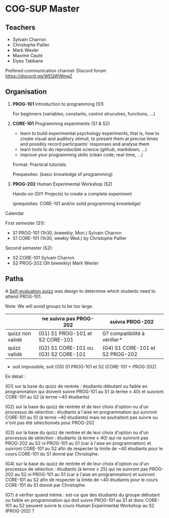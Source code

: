 # COG-SUP Master


## Teachers

- Sylvain Charron 
- Christophe Pallier
- Mark Wexler
- Maxime Cauté
- Elyes Tabbane 

Prefered communication channel: Discord forum <https://discord.gg/WEQWWmqZ>


## Organisation


1. **PROG-101** Introduction to programming (S1)
    
   For beginners (variables, constants, control strucutres, functions, ...)

2. **CORE-101** Programming experiments (S1 & S2)

   - learn to build experimental psychology experiments, that is, how to create visual and auditory stimuli, to present them at precise times and possibly record participants' responses and analyse them
   - learn tools to do reproducible science (github, markdown, ...)
   - improve  your programming skills (clean code, real-time, ...)


   Format: Practical tutorials. 
   
   Prequesites: (basic knowledge of programming)
   
3. **PROG-202** Human Experimental Workshop (S2)

   Hands-on (DIY Projects) to create a complete experiment 

   (prequisites: CORE-101 and/or solid programming knowledge)



Calendar

First semester (S1):

* S1 PROG-101  (1h30, biweekly, Mon.) Sylvain Charron
* S1 CORE-101  (1h30, weekly Wed.) by Christophe Pallier 

Second semester (S2):

* S2 CORE-101  Sylvain Charron
* S2 PROG-202  (3h biweekly) Mark Wexler


## Paths

A [Self-evaluation quizz](https://forms.gle/iq7CN41DZMA6XJC59) was design to determine which students need to attend PROG-101. 

Note: We will avoid groups to be too large.


|                 | ne suivra pas PROG-202               | suivra PROG-202                 |
|-----------------|--------------------------------------|---------------------------------|
| quizz non validé| (G1) S1 PROG-101 et S2 CORE-101      | G? compatibilité à vérifier*    |
| quizz validé    | (G2) S1 CORE-101 ou (G3) S2 CORE-101 | (G4) S1 CORE-101 et S2 PROG-202 |

* soit impossible, soit (G5) S1 PROG-101 et S2 (CORE-101 + PROG-202)

En détail :

(G1) sur la base du quizz de rentrée : étudiants débutant ou faible en programmation qui doivent suivre PROG-101 au S1 (à terme ≤ 40) et suivront CORE-101 au S2 (à terme ~40 étudiants)

(G2) sur la base du quizz de rentrée et de leur choix d'option ou d'un processus de sélection : étudiants à l'aise en programmation qui suivront CORE-101 au S1 (à terme ~40 étudiants) mais ne souhaitent pas suivre ou n'ont pas été sélectionnés pour PROG-202

(G3) sur la base du quizz de rentrée et de leur choix d'option ou d'un processus de sélection : étudiants (à terme ≤ 40) qui ne suivront pas PROG-202 au S2 ni PROG-101 au S1 (car à l'aise en programmation) et suivront CORE-101 au S2 afin de respecter la limite de ~40 étudiants pour le cours CORE-101 du S1 donné par Christophe.

(G4) sur la base du quizz de rentrée et de leur choix d'option ou d'un processus de sélection : étudiants (à terme ≤ 25) qui ne suivront pas PROG-202 au S2 ni PROG-101 au S1 (car à l'aise en programmation) et suivront CORE-101 au S2 afin de respecter la limite de ~40 étudiants pour le cours CORE-101 du S1 donné par Christophe.

(G?) à vérifier quand même : est-ce que des étudiants du groupe débutant ou faible en programmation qui doit suivre PROG-101 au S1 et donc CORE-101 au S2 peuvent suivre le cours Human Experimental Workshop au S2 (PROG-202) ?



